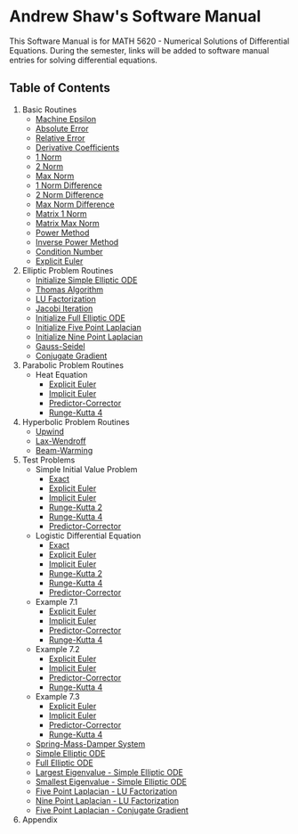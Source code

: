 # Andrew Shaw's Software Manual

This Software Manual is for MATH 5620 - Numerical Solutions of Differential Equations. During the semester, links will be added to software manual entries for solving differential equations.

## Table of Contents

1. Basic Routines
    * [Machine Epsilon](https://andrewshaw15.github.io/MATH-5620/HW-1/machine-epsilon)
    * [Absolute Error](https://andrewshaw15.github.io/MATH-5620/HW-1/absolute-error)
    * [Relative Error](https://andrewshaw15.github.io/MATH-5620/HW-1/relative-error)
    * [Derivative Coefficients](https://andrewshaw15.github.io/MATH-5620/HW-2/derivative-coefficients)
    * [1 Norm](https://andrewshaw15.github.io/MATH-5620/HW-2/1-Norm)
    * [2 Norm](https://andrewshaw15.github.io/MATH-5620/HW-2/2-Norm)
    * [Max Norm](https://andrewshaw15.github.io/MATH-5620/HW-2/max-norm)
    * [1 Norm Difference](https://andrewshaw15.github.io/MATH-5620/HW-2/1-Norm-difference)
    * [2 Norm Difference](https://andrewshaw15.github.io/MATH-5620/HW-2/2-Norm-difference)
    * [Max Norm Difference](https://andrewshaw15.github.io/MATH-5620/HW-2/max-norm-difference)
    * [Matrix 1 Norm](https://andrewshaw15.github.io/MATH-5620/HW-3/matrix-1-norm)
    * [Matrix Max Norm](https://andrewshaw15.github.io/MATH-5620/HW-3/matrix-max-norm)
    * [Power Method](https://andrewshaw15.github.io/MATH-5620/HW-3/power-method)
    * [Inverse Power Method](https://andrewshaw15.github.io/MATH-5620/HW-3/inverse-power-method)
    * [Condition Number](https://andrewshaw15.github.io/MATH-5620/HW-3/condition-number)
    * [Explicit Euler](https://andrewshaw15.github.io/MATH-5620/HW-4/explicit-euler)
2. Elliptic Problem Routines
    * [Initialize Simple Elliptic ODE](https://andrewshaw15.github.io/MATH-5620/HW-2/initialize-simple-elliptic-ODE)
    * [Thomas Algorithm](https://andrewshaw15.github.io/MATH-5620/HW-2/thomas-algorithm)
    * [LU Factorization](https://andrewshaw15.github.io/MATH-5620/HW-2/LU-Factorization)
    * [Jacobi Iteration](https://andrewshaw15.github.io/MATH-5620/HW-2/Jacobi-Iteration)
    * [Initialize Full Elliptic ODE](https://andrewshaw15.github.io/MATH-5620/HW-2/initialize-full-elliptic-ODE)
    * [Initialize Five Point Laplacian](https://andrewshaw15.github.io/MATH-5620/HW-3/initialize-five-point-laplacian)
    * [Initialize Nine Point Laplacian](https://andrewshaw15.github.io/MATH-5620/HW-3/initialize-nine-point-laplacian)
    * [Gauss-Seidel](https://andrewshaw15.github.io/MATH-5620/HW-4/gauss-seidel)
    * [Conjugate Gradient](https://andrewshaw15.github.io/MATH-5620/HW-4/conjugate-gradient)
3. Parabolic Problem Routines
    * Heat Equation
        * [Explicit Euler](https://andrewshaw15.github.io/MATH-5620/HW-7/heatEquation-explicitEuler)
        * [Implicit Euler](https://andrewshaw15.github.io/MATH-5620/HW-7/heatEquation-implicitEuler)
        * [Predictor-Corrector](https://andrewshaw15.github.io/MATH-5620/HW-7/heatEquation-PC)
        * [Runge-Kutta 4](https://andrewshaw15.github.io/MATH-5620/HW-7/heatEquation-RK4)
4. Hyperbolic Problem Routines
    * [Upwind](https://andrewshaw15.github.io/MATH-5620/HW-8/upwind)
    * [Lax-Wendroff](https://andrewshaw15.github.io/MATH-5620/HW-8/laxWendroff)
    * [Beam-Warming](https://andrewshaw15.github.io/MATH-5620/HW-8/beamWarming)
5. Test Problems
    * Simple Initial Value Problem
        * [Exact](https://andrewshaw15.github.io/MATH-5620/HW-5/simple-IVP-exact)
        * [Explicit Euler](https://andrewshaw15.github.io/MATH-5620/HW-5/simple-IVP-explicit-euler)
        * [Implicit Euler](https://andrewshaw15.github.io/MATH-5620/HW-5/simple-IVP-implicit-euler)
        * [Runge-Kutta 2](https://andrewshaw15.github.io/MATH-5620/HW-5/simple-IVP-RK2)
        * [Runge-Kutta 4](https://andrewshaw15.github.io/MATH-5620/HW-5/simple-IVP-RK4)
        * [Predictor-Corrector](https://andrewshaw15.github.io/MATH-5620/HW-5/simple-IVP-predictor-corrector)
    * Logistic Differential Equation
        * [Exact](https://andrewshaw15.github.io/MATH-5620/HW-1/logistic-IVP-exact)
        * [Explicit Euler](https://andrewshaw15.github.io/MATH-5620/HW-5/logistic-IVP-explicit-euler)
        * [Implicit Euler](https://andrewshaw15.github.io/MATH-5620/HW-5/logistic-IVP-implicit-euler)
        * [Runge-Kutta 2](https://andrewshaw15.github.io/MATH-5620/HW-5/logistic-IVP-RK2)
        * [Runge-Kutta 4](https://andrewshaw15.github.io/MATH-5620/HW-5/logistic-IVP-RK4)
        * [Predictor-Corrector](https://andrewshaw15.github.io/MATH-5620/HW-5/logistic-IVP-predictor-corrector)
    * Example 7.1
        * [Explicit Euler](https://andrewshaw15.github.io/MATH-5620/HW-6/example1-explicitEuler)
        * [Implicit Euler](https://andrewshaw15.github.io/MATH-5620/HW-6/example1-implicitEuler)
        * [Predictor-Corrector](https://andrewshaw15.github.io/MATH-5620/HW-6/example1-predictorCorrector)
        * [Runge-Kutta 4](https://andrewshaw15.github.io/MATH-5620/HW-6/example1-RK4)
    * Example 7.2
        * [Explicit Euler](https://andrewshaw15.github.io/MATH-5620/HW-6/example2-explicitEuler)
        * [Implicit Euler](https://andrewshaw15.github.io/MATH-5620/HW-6/example2-implicitEuler)
        * [Predictor-Corrector](https://andrewshaw15.github.io/MATH-5620/HW-6/example2-predictorCorrector)
        * [Runge-Kutta 4](https://andrewshaw15.github.io/MATH-5620/HW-6/example2-RK4)
    * Example 7.3
        * [Explicit Euler](https://andrewshaw15.github.io/MATH-5620/HW-6/example3-explicitEuler)
        * [Implicit Euler](https://andrewshaw15.github.io/MATH-5620/HW-6/example3-implicitEuler)
        * [Predictor-Corrector](https://andrewshaw15.github.io/MATH-5620/HW-6/example3-predictorCorrector)
        * [Runge-Kutta 4](https://andrewshaw15.github.io/MATH-5620/HW-6/example3-RK4)
    * [Spring-Mass-Damper System](https://andrewshaw15.github.io/MATH-5620/HW-1/spring-mass-damper-exact)
    * [Simple Elliptic ODE](https://andrewshaw15.github.io/MATH-5620/HW-2/simple-elliptic-ODE)
    * [Full Elliptic ODE](https://andrewshaw15.github.io/MATH-5620/HW-2/full-elliptic-ODE)
    * [Largest Eigenvalue - Simple Elliptic ODE](https://andrewshaw15.github.io/MATH-5620/HW-3/power-method-simple-elliptic-ODE)
    * [Smallest Eigenvalue - Simple Elliptic ODE](https://andrewshaw15.github.io/MATH-5620/HW-3/inverse-power-method-simple-elliptic-ODE)
    * [Five Point Laplacian - LU Factorization](https://andrewshaw15.github.io/MATH-5620/HW-3/five-point-laplacian-LU-factorization)
    * [Nine Point Laplacian - LU Factorization](https://andrewshaw15.github.io/MATH-5620/HW-3/nine-point-laplacian-LU-factorization)
    * [Five Point Laplacian - Conjugate Gradient](https://andrewshaw15.github.io/MATH-5620/HW-4/five-point-laplacian-conjugate-gradient)
6. Appendix
